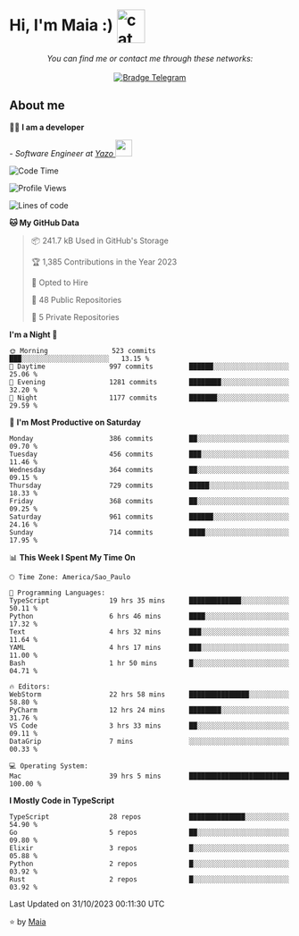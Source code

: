 <h1 align="left">Hi, I'm Maia :) 
<img src="https://emojis.slackmojis.com/emojis/images/1643509834/36299/black-cat.gif?1643509834" width="50" height="60" align="center"  alt="cat"/>
</h1>

<p align="center">
    <i>You can find me or contact me through these networks:</i>
    <br/><br/>
    <a href="https://t.me/mrootx" target="_blank">
        <img src="https://img.shields.io/badge/-Telegram-2CA5E0?logo=telegram&style=flat&logoColor=white" alt="Bradge Telegram" />
    </a>
</p>

## About me

:technologist: <strong>I am a developer</strong> <br>

<p><em> - Software Engineer at <a href="[https://pdasolucoes.com.br](https://yazo.com.br/)">Yazo
</a><img src="https://media.giphy.com/media/WUlplcMpOCEmTGBtBW/giphy.gif" width="30"> 
</em></p>

<!--START_SECTION:waka-->
![Code Time](http://img.shields.io/badge/Code%20Time-3%2C377%20hrs%2057%20mins-blue)

![Profile Views](http://img.shields.io/badge/Profile%20Views-5-blue)

![Lines of code](https://img.shields.io/badge/From%20Hello%20World%20I%27ve%20Written-990.7%20thousand%20lines%20of%20code-blue)

**🐱 My GitHub Data** 

> 📦 241.7 kB Used in GitHub's Storage 
 > 
> 🏆 1,385 Contributions in the Year 2023
 > 
> 💼 Opted to Hire
 > 
> 📜 48 Public Repositories 
 > 
> 🔑 5 Private Repositories 
 > 
**I'm a Night 🦉** 

```text
🌞 Morning                523 commits         ███░░░░░░░░░░░░░░░░░░░░░░   13.15 % 
🌆 Daytime                997 commits         ██████░░░░░░░░░░░░░░░░░░░   25.06 % 
🌃 Evening                1281 commits        ████████░░░░░░░░░░░░░░░░░   32.20 % 
🌙 Night                  1177 commits        ███████░░░░░░░░░░░░░░░░░░   29.59 % 
```
📅 **I'm Most Productive on Saturday** 

```text
Monday                   386 commits         ██░░░░░░░░░░░░░░░░░░░░░░░   09.70 % 
Tuesday                  456 commits         ███░░░░░░░░░░░░░░░░░░░░░░   11.46 % 
Wednesday                364 commits         ██░░░░░░░░░░░░░░░░░░░░░░░   09.15 % 
Thursday                 729 commits         █████░░░░░░░░░░░░░░░░░░░░   18.33 % 
Friday                   368 commits         ██░░░░░░░░░░░░░░░░░░░░░░░   09.25 % 
Saturday                 961 commits         ██████░░░░░░░░░░░░░░░░░░░   24.16 % 
Sunday                   714 commits         ████░░░░░░░░░░░░░░░░░░░░░   17.95 % 
```


📊 **This Week I Spent My Time On** 

```text
🕑︎ Time Zone: America/Sao_Paulo

💬 Programming Languages: 
TypeScript               19 hrs 35 mins      █████████████░░░░░░░░░░░░   50.11 % 
Python                   6 hrs 46 mins       ████░░░░░░░░░░░░░░░░░░░░░   17.32 % 
Text                     4 hrs 32 mins       ███░░░░░░░░░░░░░░░░░░░░░░   11.64 % 
YAML                     4 hrs 17 mins       ███░░░░░░░░░░░░░░░░░░░░░░   11.00 % 
Bash                     1 hr 50 mins        █░░░░░░░░░░░░░░░░░░░░░░░░   04.71 % 

🔥 Editors: 
WebStorm                 22 hrs 58 mins      ███████████████░░░░░░░░░░   58.80 % 
PyCharm                  12 hrs 24 mins      ████████░░░░░░░░░░░░░░░░░   31.76 % 
VS Code                  3 hrs 33 mins       ██░░░░░░░░░░░░░░░░░░░░░░░   09.11 % 
DataGrip                 7 mins              ░░░░░░░░░░░░░░░░░░░░░░░░░   00.33 % 

💻 Operating System: 
Mac                      39 hrs 5 mins       █████████████████████████   100.00 % 
```

**I Mostly Code in TypeScript** 

```text
TypeScript               28 repos            ██████████████░░░░░░░░░░░   54.90 % 
Go                       5 repos             ██░░░░░░░░░░░░░░░░░░░░░░░   09.80 % 
Elixir                   3 repos             █░░░░░░░░░░░░░░░░░░░░░░░░   05.88 % 
Python                   2 repos             █░░░░░░░░░░░░░░░░░░░░░░░░   03.92 % 
Rust                     2 repos             █░░░░░░░░░░░░░░░░░░░░░░░░   03.92 % 
```




 Last Updated on 31/10/2023 00:11:30 UTC
<!--END_SECTION:waka-->

⭐️ by [Maia](https://github.com/gabrielmaialva33/)


